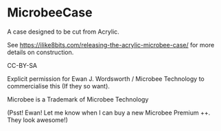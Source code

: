 # MicrobeeCase
A case designed to be cut from Acrylic.

See https://ilike8bits.com/releasing-the-acrylic-microbee-case/ for more details on construction.

CC-BY-SA

Explicit permission for Ewan J. Wordsworth / Microbee Technology to commercialise this (If they so want).

Microbee is a Trademark of Microbee Technology

(Psst! Ewan! Let me know when I can buy a new Microbee Premium ++. They look awesome!)
